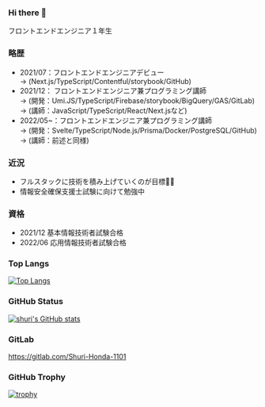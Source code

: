 ### Hi there 👋
フロントエンドエンジニア１年生

### 略歴
- 2021/07：フロントエンドエンジニアデビュー <br>
  -> (Next.js/TypeScript/Contentful/storybook/GitHub)
- 2021/12： フロントエンドエンジニア兼プログラミング講師 <br>
  -> (開発：Umi.JS/TypeScript/Firebase/storybook/BigQuery/GAS/GitLab) <br>
  -> (講師：JavaScript/TypeScript/React/Next.jsなど)
- 2022/05~：フロントエンドエンジニア兼プログラミング講師<br>
  -> (開発：Svelte/TypeScript/Node.js/Prisma/Docker/PostgreSQL/GitHub) <br>
  -> (講師：前述と同様)

### 近況
- フルスタックに技術を積み上げていくのが目標💪🏻
- 情報安全確保支援士試験に向けて勉強中

### 資格
- 2021/12 基本情報技術者試験合格
- 2022/06 応用情報技術者試験合格

### Top Langs
[![Top Langs](https://github-readme-stats.vercel.app/api/top-langs/?username=Shuri-Honda-1101&count_private=true&show_icons=true&theme=dracula
)](https://github.com/Shuri-Honda-1101/github-readme-stats)

### GitHub Status
[![shuri's GitHub stats](https://github-readme-stats.vercel.app/api?username=Shuri-Honda-1101&count_private=true&show_icons=true&theme=dracula
)](https://github.com/Shuri-Honda-1101/github-readme-stats)

### GitLab
https://gitlab.com/Shuri-Honda-1101

### GitHub Trophy
[![trophy](https://github-profile-trophy.vercel.app/?username=Shuri-Honda-1101&theme=dracula)](https://github.com/Shuri-Honda-1101/github-profile-trophy)

<!--
### GitHub Streak
[![GitHub Streak](http://github-readme-streak-stats.herokuapp.com?user=Shuri-Honda-1101&theme=dracula)](https://git.io/streak-stats)
-->

<!--
**Shuri-Honda-1101/Shuri-Honda-1101** is a ✨ _special_ ✨ repository because its `README.md` (this file) appears on your GitHub profile.

Here are some ideas to get you started:

- 🔭 I’m currently working on ...
- 🌱 I’m currently learning ...
- 👯 I’m looking to collaborate on ...
- 🤔 I’m looking for help with ...
- 💬 Ask me about ...
- 📫 How to reach me: ...
- 😄 Pronouns: ...
- ⚡ Fun fact: ...
-->
